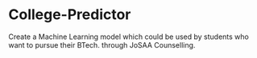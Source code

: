 # College-Predictor
Create a Machine Learning model which could be used by students who want to pursue their BTech. through JoSAA Counselling.
